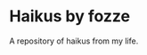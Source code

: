 Haikus by fozze
================================================================================

A repository of haikus from my life.
